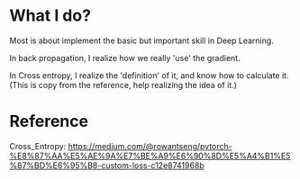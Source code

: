 # What I do?
Most is about implement the basic but important skill in Deep Learning.

In back propagation, I realize how we really 'use' the gradient.

In Cross entropy, I realize the 'definition' of it, and know how to calculate it.
(This is copy from the reference, help realizing the idea of it.)


# Reference

Cross_Entropy:
https://medium.com/@rowantseng/pytorch-%E8%87%AA%E5%AE%9A%E7%BE%A9%E6%90%8D%E5%A4%B1%E5%87%BD%E6%95%B8-custom-loss-c12e8741968b
